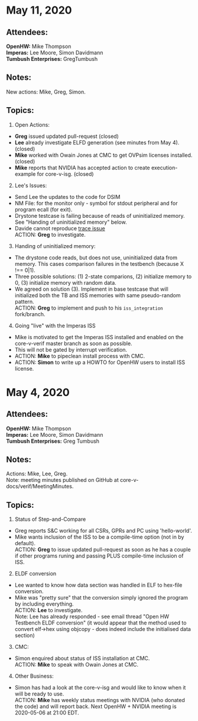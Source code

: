 May 11, 2020
============

Attendees:
----------

**OpenHW:** Mike Thompson<br>
**Imperas:** Lee Moore, Simon Davidmann<br>
**Tumbush Enterprises:** GregTumbush

Notes:
------

New actions: Mike, Greg, Simon.<br>

Topics:
-------

1. Open Actions:

- **Greg** issued updated pull-request (closed)
- **Lee** already investigate ELFD generation (see minutes from May 4). (closed)
- **Mike** worked with Owain Jones at CMC to get OVPsim licenses installed. (closed)
- **Mike** reports that NVIDIA has accepted action to create execution-example for core-v-isg. (closed)


2. Lee's Issues:

- Send Lee the updates to the code for DSIM
- NM File: for the monitor only - symbol for stdout peripheral and for program ecall (for exit).
- Drystone testcase is failing because of reads of uninitialized memory.  See "Handing of uninitialized memory" below.
- Davide cannot reproduce [trace issue](https://github.com/openhwgroup/cv32e40p/issues/325)<br>
ACTION: **Greg** to investigate.

3. Handing of uninitialized memory:

- The drystone code reads, but does not use, uninitialized data from memory.  This cases comparison
failures in the testbench (because X !== 0|1).
- Three possible solutions: (1) 2-state comparions, (2) initialize memory to 0, (3) initialize memory with random data.
- We agreed on solution (3). Implement in base testcase that will initialized both the TB and ISS memories with same pseudo-random pattern.<br>
ACTION: **Greg** to implement and push to his `iss_integration` fork/branch.

4. Going "live" with the Imperas ISS

- Mike is motivated to get the Imperas ISS installed and enabled on the core-v-verif master branch as soon as possible.
- This will not be gated by interrupt verification.
- ACTION: **Mike** to pipeclean install process with CMC.
- ACTION: **Simon** to write up a HOWTO for OpenHW users to install ISS license.



May 4, 2020
===========

Attendees:
----------

**OpenHW:** Mike Thompson<br>
**Imperas:** Lee Moore, Simon Davidmann<br>
**Tumbush Enterprises:** Greg Tumbush

Notes:
------

Actions: Mike, Lee, Greg.<br>
Note: meeting minutes published on GitHub at core-v-docs/verif/MeetingMinutes.

Topics:
-------

1. Status of Step-and-Compare

- Greg reports S&C working for all CSRs, GPRs and PC using 'hello-world'.<br>
- Mike wants inclusion of the ISS to be a compile-time option (not in by default).<br>
ACTION: **Greg** to issue updated pull-request as soon as he has a couple if other programs runing and passing PLUS compile-time inclusion of ISS.

2. ELDF conversion

- Lee wanted to know how data section was handled in ELF to hex-file conversion.<br>
- Mike was "pretty sure" that the conversion simply ignored the program by including everything.<br>
ACTION: **Lee** to investigate.<br>
Note: Lee has already responded - see email thread "Open HW Testbench ELDF conversion" (it would appear that the method used to convert elf-\>hex using objcopy - does indeed include the initialised data section)

3. CMC:

- Simon enquired about status of ISS installation at CMC.<br>
ACTION: **Mike** to speak with Owain Jones at CMC.

4. Other Business:

- Simon has had a look at the core-v-isg and would like to know when it will be ready to use.<br>
ACTION: **Mike** has weekly status meetings with NVIDIA (who donated the code) and will report back.  Next OpenHW + NVIDIA meeting is 2020-05-06 at 21:00 EDT.


